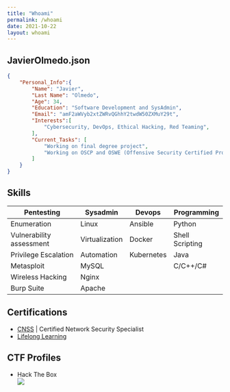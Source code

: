 ```yaml
---
title: "Whoami"
permalink: /whoami
date: 2021-10-22
layout: whoami
---
```


## JavierOlmedo.json

```json
{
    "Personal_Info":{
        "Name": "Javier",
        "Last Name": "Olmedo",
        "Age": 34,
        "Education": "Software Development and SysAdmin",
        "Email": "amF2aWVyb2xtZWRvQGhhY2twdW50ZXMuY29t",
        "Interests":[
            "Cybersecurity, DevOps, Ethical Hacking, Red Teaming",
        ],
        "Current_Tasks": [
            "Working on final degree project",
            "Working on OSCP and OSWE (Offensive Security Certified Professional and Offensive Security Web Expert)"
        ]
    }
}
```

## Skills

| Pentesting | Sysadmin | Devops |  Programming |
|-------|--------|---------|---------|
| Enumeration | Linux | Ansible | Python |
| Vulnerability assessment | Virtualization | Docker | Shell Scripting |
| Privilege Escalation | Automation | Kubernetes | Java |
| Metasploit | MySQL |  | C/C++/C# |
| Wireless Hacking | Nginx |  |  |
| Burp Suite | Apache |  |  |

## Certifications

- [CNSS](https://www.credential.net/ccca6121-5126-4eb4-b85e-618d3e9d668b) | Certified Network Security Specialist
- [Lifelong Learning](https://www.credly.com/badges/307a752e-267a-49a4-a853-54c26e272502)

## CTF Profiles

* Hack The Box
    <div class="doubleimg">
        <a href="https://app.hackthebox.eu/profile/37005">
            <img src="https://www.hackthebox.eu/badge/image/37005">
        </a>
    </div>
